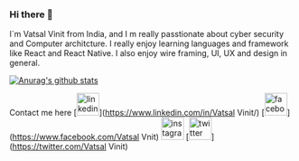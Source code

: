 ### Hi there 👋

I`m Vatsal Vinit from India, and I m really passtionate about cyber security and Computer architcture. I really enjoy learning languages and framework like React and React Native. I also enjoy wire framing, UI, UX and design in general.

[![Anurag's github stats](https://github-readme-stats.vercel.app/api?username=Vatsalvinit-17)](https://github.com/anuraghazra/github-readme-stats)

Contact me here
[<img src='https://cdn.jsdelivr.net/npm/simple-icons@3.0.1/icons/linkedin.svg' alt='linkedin' height='40'>](https://www.linkedin.com/in/Vatsal Vinit/)  [<img src='https://cdn.jsdelivr.net/npm/simple-icons@3.0.1/icons/facebook.svg' alt='facebook' height='40'>](https://www.facebook.com/Vatsal Vnit)  [<img src='https://cdn.jsdelivr.net/npm/simple-icons@3.0.1/icons/instagram.svg' alt='instagram' height='40'>](https://www.instagram.com/vatsalvinit/)  [<img src='https://cdn.jsdelivr.net/npm/simple-icons@3.0.1/icons/twitter.svg' alt='twitter' height='40'>](https://twitter.com/Vatsal Vinit)  
